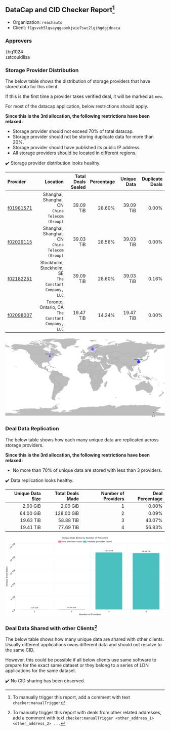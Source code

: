 ## DataCap and CID Checker Report[^1]
 - Organization: `reachauto`
 - Client: `f1gsvxh5lqvayqgaoxkjwie7swc2lgihgdgjdnaca`
### Approvers
`1`bq1024<br/>`1`stcouldlisa

### Storage Provider Distribution
The below table shows the distribution of storage providers that have stored data for this client.

If this is the first time a provider takes verified deal, it will be marked as `new`.

For most of the datacap application, below restrictions should apply.

**Since this is the 3rd allocation, the following restrictions have been relaxed:**
 - Storage provider should not exceed 70% of total datacap.
 - Storage provider should not be storing duplicate data for more than 20%.
 - Storage provider should have published its public IP address.
 - All storage providers should be located in different regions.

✔️ Storage provider distribution looks healthy.

| Provider                                              |                                                 Location | Total Deals Sealed | Percentage | Unique Data | Duplicate Deals |
| :---------------------------------------------------- | -------------------------------------------------------: | -----------------: | ---------: | ----------: | --------------: |
| [f01981571](https://filfox.info/en/address/f01981571) |       Shanghai, Shanghai, CN<br/>`China Telecom (Group)` |          39.09 TiB |     28.60% |   39.09 TiB |           0.00% |
| [f02029115](https://filfox.info/en/address/f02029115) |       Shanghai, Shanghai, CN<br/>`China Telecom (Group)` |          39.03 TiB |     28.56% |   39.03 TiB |           0.00% |
| [f02182251](https://filfox.info/en/address/f02182251) | Stockholm, Stockholm, SE<br/>`The Constant Company, LLC` |          39.09 TiB |     28.60% |   39.03 TiB |           0.16% |
| [f02098007](https://filfox.info/en/address/f02098007) |     Toronto, Ontario, CA<br/>`The Constant Company, LLC` |          19.47 TiB |     14.24% |   19.47 TiB |           0.00% |

<img src="https://raw.githubusercontent.com/data-preservation-programs/filplus-checker-assets/main/filecoin-project/filecoin-plus-large-datasets/issues/1890/1687255544509.png"/>

### Deal Data Replication
The below table shows how each many unique data are replicated across storage providers.


**Since this is the 3rd allocation, the following restrictions have been relaxed:**
- No more than 70% of unique data are stored with less than 3 providers.

✔️ Data replication looks healthy.

| Unique Data Size | Total Deals Made | Number of Providers | Deal Percentage |
| ---------------: | ---------------: | ------------------: | --------------: |
|         2.00 GiB |         2.00 GiB |                   1 |           0.00% |
|        64.00 GiB |       128.00 GiB |                   2 |           0.09% |
|        19.63 TiB |        58.88 TiB |                   3 |          43.07% |
|        19.41 TiB |        77.69 TiB |                   4 |          56.83% |

<img src="https://raw.githubusercontent.com/data-preservation-programs/filplus-checker-assets/main/filecoin-project/filecoin-plus-large-datasets/issues/1890/1687255545398.png"/>

### Deal Data Shared with other Clients[^3]
The below table shows how many unique data are shared with other clients.
Usually different applications owns different data and should not resolve to the same CID.

However, this could be possible if all below clients use same software to prepare for the exact same dataset or they belong to a series of LDN applications for the same dataset.

✔️ No CID sharing has been observed.

[^1]: To manually trigger this report, add a comment with text `checker:manualTrigger`

[^2]: Deals from those addresses are combined into this report as they are specified with `checker:manualTrigger`

[^3]: To manually trigger this report with deals from other related addresses, add a comment with text `checker:manualTrigger <other_address_1> <other_address_2> ...`
